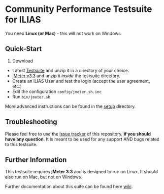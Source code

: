 # Community Performance Testsuite for ILIAS

You need **Linux (or Mac)** - this will not work on Windows.

## Quick-Start

1. Download
 * Latest [Testsuite][dl-testsuite] and unzip it in a directory of your choice.
 * [jMeter v3.3][dl-jmeter-3.3] and unzip it _inside_ the testsuite directory.
* Create an ILIAS User and test the login (accept the user agreement, etc.)
* Edit the configuration `config/jmeter.sh.inc`
* Run `bin/jmeter.sh`

More advanced instructions can be found in the [setup](https://github.com/qualitus/performance-tests/tree/master/setup) directory.

[dl-testsuite]: https://github.com/qualitus/performance-tests/releases/latest
[dl-jmeter-3.3]: http://www-us.apache.org/dist//jmeter/binaries/apache-jmeter-3.3.tgz

## Troubleshooting

Please feel free to use the [issue tracker](https://github.com/qualitus/performance-tests/issues) of this repository,
**if you should have any question**.
It is meant to be used for any support AND bugs related to this testsuite.

## Further Information
This testsuite requires **jMeter 3.3** and is designed to run on Linux. It should also run on Mac, but not on Windows.

Further documentation about this suite can be found here [wiki](https://github.com/qualitus/performance-tests/wiki).
